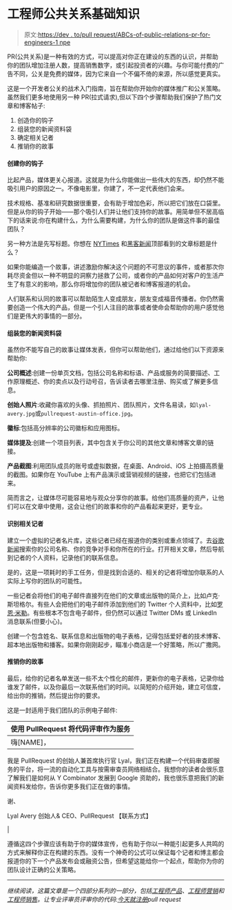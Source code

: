 # 工程师公共关系基础知识

> 原文:[https://dev . to/pull request/ABCs-of-public-relations-pr-for-engineers-1 npe](https://dev.to/pullrequest/abcs-of-public-relations-pr-for-engineers-1npe)

PR(公共关系)是一种有效的方式，可以提高对你正在建设的东西的认识，并帮助你的团队增加注册人数，提高销售数字，或引起投资者的兴趣。与你可能付费的广告不同，公关是免费的媒体，因为它来自一个不偏不倚的来源，所以感觉更真实。

这是一个开发者公关的战术入门指南，旨在帮助你开始你的媒体推广和公关策略。虽然我们更多地使用另一种 PR(拉式请求),但以下四个步骤帮助我们保护了热门文章和博客帖子:

1.  创造你的钩子
2.  组装您的新闻资料袋
3.  确定相关记者
4.  推销你的故事

#### 创建你的钩子

比起产品，媒体更关心报道。这就是为什么你能做出一些伟大的东西，却仍然不能吸引用户的原因之一。不像电影里，你建了，不一定代表他们会来。

技术规格、基准和研究数据很重要，会有助于增加色彩，所以把它们放在口袋里。但是从你的钩子开始——那个吸引人们并让他们支持你的故事。用简单但不居高临下的话来说:你在构建什么，为什么需要构建，为什么你的团队是做这件事的最佳团队？

另一种方法是先写标题。你想在 [NYTimes](https://www.nytimes.com/) 和[黑客新闻](https://news.ycombinator.com/)顶部看到的文章标题是什么？

如果你能编造一个故事，讲述激励你解决这个问题的不可思议的事件，或者那次你耗尽资金但以一种不明显的洞察力拯救了公司，或者你的产品如何对客户的生活产生了有意义的影响，那么你将增加你的团队被记者和博客报道的机会。

人们联系和认同的故事可以帮助陌生人变成朋友，朋友变成福音传播者。你仍然需要创造一个伟大的产品，但是一个引人注目的故事或者使命会帮助你的用户感觉他们是更伟大的事情的一部分。

#### 组装您的新闻资料袋

虽然你不能写自己的故事让媒体发表，但你可以帮助他们，通过给他们以下资源来帮助你:

**公司概述**:创建一份单页文档，包括公司名称和标语、产品或服务的简要描述、工作原理概述、你的卖点以及行动号召，告诉读者去哪里注册、购买或了解更多信息。

**创始人照片**:收藏你喜欢的头像、抓拍照片、团队照片，文件名易读，如`lyal-avery.jpg`或`pullrequest-austin-office.jpg`。

**徽标**:包括高分辨率的公司徽标和应用图标。

**媒体提及**:创建一个项目列表，其中包含关于你公司的其他文章和博客文章的链接。

**产品截图**:利用团队成员的账号或虚拟数据，在桌面、Android、iOS 上拍摄高质量的截图。如果你在 YouTube 上有产品演示或营销视频的链接，也把它们包括进来。

简而言之，让媒体尽可能容易地与观众分享你的故事。给他们高质量的资产，让他们可以在文章中使用，这会让他们的故事和你的产品看起来更好，更专业。

#### 识别相关记者

建立一个虚拟的记者名片库，这些记者已经在报道你的类别或重点领域了。去[谷歌新闻](https://news.google.com/)搜索你的公司名称、你的竞争对手和你所在的行业。打开相关文章，然后导航到记者的个人资料，记录他们的联系信息。

是的，这是一项耗时的手工任务，但是找到合适的、相关的记者将增加你联系的人实际上写你的团队的可能性。

一些记者会将他们的电子邮件直接列在他们的文章或出版物的简介上，比如卢克·斯坦格尔。有些人会把他们的电子邮件添加到他们的 Twitter 个人资料中，比如[罗恩·米勒](https://twitter.com/ron_miller)。有些根本不包含电子邮件，但仍然可以通过 Twitter DMs 或 LinkedIn 消息联系(但要小心)。

创建一个包含姓名、联系信息和出版物的电子表格，记得包括爱好者的技术博客、超本地出版物和播客。如果你刚刚起步，瞄准小商店是一个好策略，所以广撒网。

#### 推销你的故事

最后，给你的记者名单发送一些不太个性化的邮件，更新你的电子表格，记录你给谁发了邮件，以及你最后一次联系他们的时间。以简短的介绍开始，建立可信度，给出你的推销，然后提出你的要求。

这是一封适用于我们团队的示例电子邮件:

| 使用 PullRequest 将代码评审作为服务 |
| --- |
| 嗨[NAME]，

我是 PullRequest 的创始人兼首席执行官 Lyal，我们正在构建一个代码审查即服务的平台，将一流的自动化工具与按需审查员网络相结合。我想你的读者会很乐意了解我们是如何从 Y Combinator 发展到 Google 资助的，我也很乐意把我们的新闻资料发给你，告诉你更多我们正在做的事情。

谢、

Lyal Avery
创始人& CEO、PullRequest
【联系方式】

 |

遵循这四个步骤应该有助于你的媒体宣传，也有助于你以一种能引起更多人共鸣的方式来解释你正在构建的东西。没有一个神奇的公式可以保证每个记者和博主都会报道你的下一个产品发布会或融资公告，但希望这能给你一个起点，帮助你为你的团队设计正确的公关策略。

* * *

*继续阅读，这篇文章是一个四部分系列的一部分，包括[工程师产品](https://www.pullrequest.com/blog/pm-for-engineers/?utm_medium=referral&utm_source=dev.to)、[工程师营销](https://www.pullrequest.com/blog/marketing-for-engineers/?utm_medium=referral&utm_source=dev.to)和[工程师销售](https://www.pullrequest.com/blog/sales-for-engineers/?utm_medium=referral&utm_source=dev.to)。让专业评审员评审你的代码:[今天就注册](https://www.pullrequest.com/?utm_medium=referral&utm_source=dev.to)pull request*